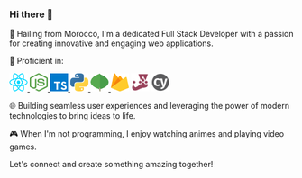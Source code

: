 ### Hi there 👋

📍 Hailing from Morocco, I'm a dedicated Full Stack Developer with a passion for creating innovative and engaging web applications.

🔧 Proficient in:

<a href="https://reactjs.org/" target="_blank" title="React"><img src="icons/react.svg" alt="React" width="32" height="32" />
<a href="https://nodejs.org/en/" target="_blank" title="Node.js"><img src="icons/nodejs.svg" alt="Node.js" width="32" height="32" />
<a href="https://www.typescriptlang.org/" target="_blank" title="Typescript"><img src="icons/typescript.svg" alt="Typescript" width="32" height="32" />
<a href="https://www.python.org/" target="_blank" title="Python"><img src="icons/python.svg" alt="Python" width="32" height="32" />
<a href="https://www.mongodb.com/" target="_blank" title="MongoDB"><img src="icons/mongodb.svg" alt="MongoDB" width="32" height="32" />
<a href="https://firebase.google.com/" target="_blank" title="Firebase"><img src="icons/firebase.svg" alt="Firebase" width="32" height="32" /></a>
<a href="https://jestjs.io/" target="_blank" title="Jest"><img src="icons/jest.svg" alt="Jest" width="32" height="32" /></a>
<a href="https://www.cypress.io/" target="_blank" title="Cypress"><img src="icons/cypress.svg" alt="Cypress" width="32" height="32" /></a>

🌐 Building seamless user experiences and leveraging the power of modern technologies to bring ideas to life.

🎮 When I'm not programming, I enjoy watching animes and playing video games.

Let's connect and create something amazing together!
